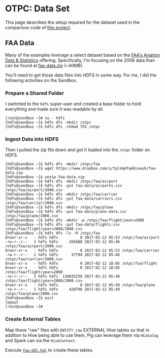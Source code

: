 # OTPC: Data Set

This page describes the setup required for the dataset used in the comparison code of [this project](README.md).


## FAA Data

Many of the examples leverage a select dataset based on the [FAA's Aviation Data & Statistics](https://www.faa.gov/data_research/aviation_data_statistics/) offering.  Specifically, I'm focusing on the 2008 data than can be found at [faa-data.zip](https://www.dropbox.com/s/tpl4qmfq48ivwuh/faa-data.zip?dl=0) (~40MB).

You'll need to get those data files into HDFS in some way.  For me, I did the following activities on the Sandbox.

### Prepare a Shared Folder

I switched to the `hdfs` super-user and created a base folder to hold everything and made sure it was readable by all.

```
[root@sandbox ~]# su - hdfs
[hdfs@sandbox ~]$ hdfs dfs -mkdir /otpc
[hdfs@sandbox ~]$ hdfs dfs -chmod 755 /otpc
```

### Ingest Data into HDFS

Then I pulled the zip file down and got it loaded into the `/otpc` folder on HDFS.

```
[hdfs@sandbox ~]$ hdfs dfs -mkdir /otpc/faa
[hdfs@sandbox ~]$ wget https://www.dropbox.com/s/tpl4qmfq48ivwuh/faa-data.zip
[hdfs@sandbox ~]$ unzip faa-data.zip 
[hdfs@sandbox ~]$ hdfs dfs -mkdir /otpc/faa/airport
[hdfs@sandbox ~]$ hdfs dfs -put faa-data/airports.csv /otpc/faa/airport/2008.csv
[hdfs@sandbox ~]$ hdfs dfs -mkdir /otpc/faa/carrier
[hdfs@sandbox ~]$ hdfs dfs -put faa-data/carriers.csv /otpc/faa/carrier/2008.csv
[hdfs@sandbox ~]$ hdfs dfs -mkdir /otpc/faa/plane
[hdfs@sandbox ~]$ hdfs dfs -put faa-data/plane-data.csv /otpc/faa/plane/2008.csv
[hdfs@sandbox ~]$ hdfs dfs -mkdir -p /otpc/faa/flight/year=2008
[hdfs@sandbox ~]$ hdfs dfs -put faa-data/flights.csv /otpc/faa/flight/year=2008/2008.csv
[hdfs@sandbox ~]$ hdfs dfs -ls -R /otpc/faa
drwxr-xr-x   - hdfs hdfs          0 2017-02-12 05:53 /otpc/faa/airport
-rw-r--r--   1 hdfs hdfs     205888 2017-02-12 05:46 /otpc/faa/airport/2008.csv
drwxr-xr-x   - hdfs hdfs          0 2017-02-12 05:53 /otpc/faa/carrier
-rw-r--r--   1 hdfs hdfs      37794 2017-02-12 05:46 /otpc/faa/carrier/2008.csv
drwxr-xr-x   - hdfs hdfs          0 2017-02-12 18:05 /otpc/faa/flight
drwxr-xr-x   - hdfs hdfs          0 2017-02-12 18:05 /otpc/faa/flight/year=2008
-rw-r--r--   1 hdfs hdfs  136035258 2017-02-12 05:48 /otpc/faa/flight/year=2008/2008.csv
drwxr-xr-x   - hdfs hdfs          0 2017-02-12 05:49 /otpc/faa/plane
-rw-r--r--   1 hdfs hdfs     428796 2017-02-12 05:49 /otpc/faa/plane/2008.csv
[hdfs@sandbox ~]$ exit
logout
[root@sandbox ~]# 
```

### Create External Tables

Map these "raw" files with `ENTITY_raw` EXTERNAL Hive tables so that in addition to Hive being able to use them, Pig can leverage them via `HCatalog` and Spark can via the `HiveContext`.

Execute [`faa-ddl.hql`](faa-ddl.hql) to create these tables.
